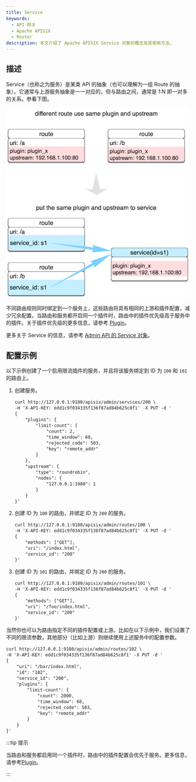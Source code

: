 ```yaml
---
title: Service
keywords:
  - API 网关
  - Apache APISIX
  - Router
description: 本文介绍了 Apache APISIX Service 对象的概念及其使用方法。
---
```


<!--
#
# Licensed to the Apache Software Foundation (ASF) under one or more
# contributor license agreements.  See the NOTICE file distributed with
# this work for additional information regarding copyright ownership.
# The ASF licenses this file to You under the Apache License, Version 2.0
# (the "License"); you may not use this file except in compliance with
# the License.  You may obtain a copy of the License at
#
#     http://www.apache.org/licenses/LICENSE-2.0
#
# Unless required by applicable law or agreed to in writing, software
# distributed under the License is distributed on an "AS IS" BASIS,
# WITHOUT WARRANTIES OR CONDITIONS OF ANY KIND, either express or implied.
# See the License for the specific language governing permissions and
# limitations under the License.
#
-->

## 描述

Service（也称之为服务）是某类 API 的抽象（也可以理解为一组 Route 的抽象）。它通常与上游服务抽象是一一对应的，但与路由之间，通常是 1:N 即一对多的关系。参看下图。

![服务示例](../../../assets/images/service-example.png)

不同路由规则同时绑定到一个服务上，这些路由将具有相同的上游和插件配置，减少冗余配置。当路由和服务都开启同一个插件时，路由中的插件优先级高于服务中的插件。关于插件优先级的更多信息，请参考 [Plugin](./plugin.md)。

更多关于 Service 的信息，请参考 [Admin API 的 Service 对象](../admin-api.md#service)。

## 配置示例

以下示例创建了一个启用限流插件的服务，并且将该服务绑定到 ID 为 `100` 和 `101` 的路由上。

1. 创建服务。

    ```shell
    curl http://127.0.0.1:9180/apisix/admin/services/200 \
    -H 'X-API-KEY: edd1c9f034335f136f87ad84b625c8f1' -X PUT -d '
    {
        "plugins": {
            "limit-count": {
                "count": 2,
                "time_window": 60,
                "rejected_code": 503,
                "key": "remote_addr"
            }
        },
        "upstream": {
            "type": "roundrobin",
            "nodes": {
                "127.0.0.1:1980": 1
            }
        }
    }'
    ```

2. 创建 ID 为 `100` 的路由，并绑定 ID 为 `200` 的服务。

    ```shell
    curl http://127.0.0.1:9180/apisix/admin/routes/100 \
    -H 'X-API-KEY: edd1c9f034335f136f87ad84b625c8f1' -X PUT -d '
    {
        "methods": ["GET"],
        "uri": "/index.html",
        "service_id": "200"
    }'
    ```

3. 创建 ID 为 `101` 的路由，并绑定 ID 为 `200` 的服务。

    ```shell
    curl http://127.0.0.1:9180/apisix/admin/routes/101 \
    -H 'X-API-KEY: edd1c9f034335f136f87ad84b625c8f1' -X PUT -d '
    {
        "methods": ["GET"],
        "uri": "/foo/index.html",
        "service_id": "200"
    }'
    ```

当然你也可以为路由指定不同的插件配置或上游。比如在以下示例中，我们设置了不同的限流参数，其他部分（比如上游）则继续使用上述服务中的配置参数。

```shell
curl http://127.0.0.1:9180/apisix/admin/routes/102 \
-H 'X-API-KEY: edd1c9f034335f136f87ad84b625c8f1' -X PUT -d '
{
    "uri": "/bar/index.html",
    "id": "102",
    "service_id": "200",
    "plugins": {
        "limit-count": {
            "count": 2000,
            "time_window": 60,
            "rejected_code": 503,
            "key": "remote_addr"
        }
    }
}'
```

:::tip 提示

当路由和服务都启用同一个插件时，路由中的插件配置会优先于服务。更多信息，请参考[Plugin](./plugin.md)。

:::
